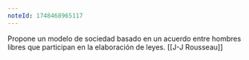 ```yaml
---
noteId: 1748468965117
---
```


Propone un modelo de sociedad basado en un acuerdo entre hombres libres que participan en la elaboración de leyes. [[J-J Rousseau]]
